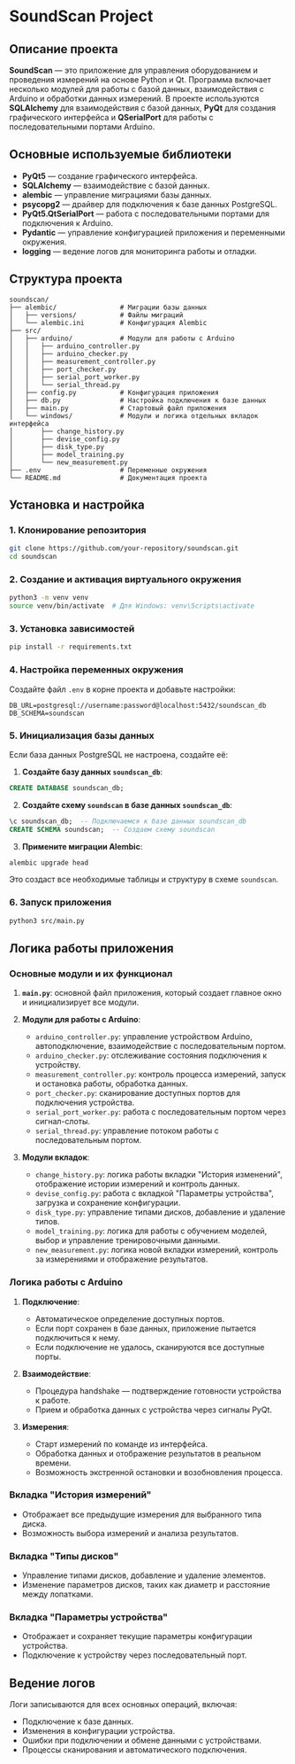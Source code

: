 # SoundScan Project

## Описание проекта

**SoundScan** — это приложение для управления оборудованием и проведения измерений на основе Python и Qt. Программа включает несколько модулей для работы с базой данных, взаимодействия с Arduino и обработки данных измерений. В проекте используются **SQLAlchemy** для взаимодействия с базой данных, **PyQt** для создания графического интерфейса и **QSerialPort** для работы с последовательными портами Arduino.

## Основные используемые библиотеки

- **PyQt5** — создание графического интерфейса.
- **SQLAlchemy** — взаимодействие с базой данных.
- **alembic** — управление миграциями базы данных.
- **psycopg2** — драйвер для подключения к базе данных PostgreSQL.
- **PyQt5.QtSerialPort** — работа с последовательными портами для подключения к Arduino.
- **Pydantic** — управление конфигурацией приложения и переменными окружения.
- **logging** — ведение логов для мониторинга работы и отладки.

## Структура проекта

```
soundscan/
├── alembic/                # Миграции базы данных
│   ├── versions/           # Файлы миграций
│   └── alembic.ini         # Конфигурация Alembic
├── src/
│   ├── arduino/            # Модули для работы с Arduino
│   │   ├── arduino_controller.py
│   │   ├── arduino_checker.py
│   │   ├── measurement_controller.py
│   │   ├── port_checker.py
│   │   ├── serial_port_worker.py
│   │   └── serial_thread.py
│   ├── config.py           # Конфигурация приложения
│   ├── db.py               # Настройка подключения к базе данных
│   ├── main.py             # Стартовый файл приложения
│   └── windows/            # Модули и логика отдельных вкладок интерфейса
│       ├── change_history.py
│       ├── devise_config.py
│       ├── disk_type.py
│       ├── model_training.py
│       └── new_measurement.py
├── .env                    # Переменные окружения
└── README.md               # Документация проекта
```

## Установка и настройка

### 1. Клонирование репозитория

```bash
git clone https://github.com/your-repository/soundscan.git
cd soundscan
```

### 2. Создание и активация виртуального окружения

```bash
python3 -m venv venv
source venv/bin/activate  # Для Windows: venv\Scripts\activate
```

### 3. Установка зависимостей

```bash
pip install -r requirements.txt
```

### 4. Настройка переменных окружения

Создайте файл `.env` в корне проекта и добавьте настройки:

```
DB_URL=postgresql://username:password@localhost:5432/soundscan_db
DB_SCHEMA=soundscan
```

### 5. Инициализация базы данных

Если база данных PostgreSQL не настроена, создайте её:

1. **Создайте базу данных `soundscan_db`**:

```sql
CREATE DATABASE soundscan_db;
```

2. **Создайте схему `soundscan` в базе данных `soundscan_db`**:

```sql
\c soundscan_db;  -- Подключаемся к базе данных soundscan_db
CREATE SCHEMA soundscan;  -- Создаем схему soundscan
```

3. **Примените миграции Alembic**:

```bash
alembic upgrade head
```

Это создаст все необходимые таблицы и структуру в схеме `soundscan`.

### 6. Запуск приложения

```bash
python3 src/main.py
```

## Логика работы приложения

### Основные модули и их функционал

1. **`main.py`**: основной файл приложения, который создает главное окно и инициализирует все модули.
   
2. **Модули для работы с Arduino**:
   - `arduino_controller.py`: управление устройством Arduino, автоподключение, взаимодействие с последовательным портом.
   - `arduino_checker.py`: отслеживание состояния подключения к устройству.
   - `measurement_controller.py`: контроль процесса измерений, запуск и остановка работы, обработка данных.
   - `port_checker.py`: сканирование доступных портов для подключения устройства.
   - `serial_port_worker.py`: работа с последовательным портом через сигнал-слоты.
   - `serial_thread.py`: управление потоком работы с последовательным портом.

3. **Модули вкладок**:
   - `change_history.py`: логика работы вкладки "История изменений", отображение истории измерений и контроль данных.
   - `devise_config.py`: работа с вкладкой "Параметры устройства", загрузка и сохранение конфигурации.
   - `disk_type.py`: управление типами дисков, добавление и удаление типов.
   - `model_training.py`: логика для работы с обучением моделей, выбор и управление тренировочными данными.
   - `new_measurement.py`: логика новой вкладки измерений, контроль за измерениями и отображение результатов.

### Логика работы с Arduino
1. **Подключение**:
   - Автоматическое определение доступных портов.
   - Если порт сохранен в базе данных, приложение пытается подключиться к нему.
   - Если подключение не удалось, сканируются все доступные порты.

2. **Взаимодействие**:
   - Процедура handshake — подтверждение готовности устройства к работе.
   - Прием и обработка данных с устройства через сигналы PyQt.

3. **Измерения**:
   - Старт измерений по команде из интерфейса.
   - Обработка данных и отображение результатов в реальном времени.
   - Возможность экстренной остановки и возобновления процесса.

### Вкладка "История измерений"
- Отображает все предыдущие измерения для выбранного типа диска.
- Возможность выбора измерений и анализа результатов.

### Вкладка "Типы дисков"
- Управление типами дисков, добавление и удаление элементов.
- Изменение параметров дисков, таких как диаметр и расстояние между лопатками.

### Вкладка "Параметры устройства"
- Отображает и сохраняет текущие параметры конфигурации устройства.
- Подключение к устройству через последовательный порт.

## Ведение логов
Логи записываются для всех основных операций, включая:

- Подключение к базе данных.
- Изменения в конфигурации устройства.
- Ошибки при подключении и обмене данными с устройствами.
- Процессы сканирования и автоматического подключения.


